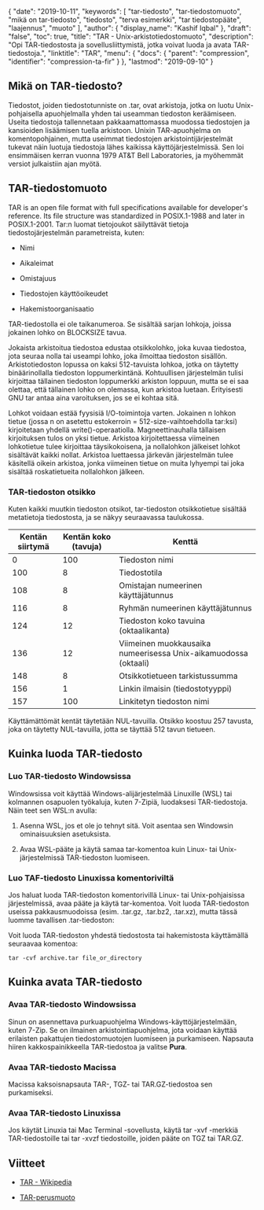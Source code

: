 {
  "date": "2019-10-11",
  "keywords": [
"tar-tiedosto",
"tar-tiedostomuoto",
"mikä on tar-tiedosto",
"tiedosto",
"terva esimerkki",
"tar tiedostopääte",
"laajennus",
"muoto"
],
  "author": {
    "display_name": "Kashif Iqbal"
},
  "draft": "false",
  "toc": true,
  "title": "TAR - Unix-arkistotiedostomuoto",
  "description": "Opi TAR-tiedostosta ja sovellusliittymistä, jotka voivat luoda ja avata TAR-tiedostoja.",
  "linktitle": "TAR",
  "menu": {
    "docs": {
      "parent": "compression",
      "identifier": "compression-ta-fir"
}
},
  "lastmod": "2019-09-10"
}

## Mikä on TAR-tiedosto?

Tiedostot, joiden tiedostotunniste on .tar, ovat arkistoja, jotka on luotu Unix-pohjaisella apuohjelmalla yhden tai useamman tiedoston keräämiseen. Useita tiedostoja tallennetaan pakkaamattomassa muodossa tiedostojen ja kansioiden lisäämisen tuella arkistoon. Unixin TAR-apuohjelma on komentopohjainen, mutta useimmat tiedostojen arkistointijärjestelmät tukevat näin luotuja tiedostoja lähes kaikissa käyttöjärjestelmissä. Sen loi ensimmäisen kerran vuonna 1979 AT&T Bell Laboratories, ja myöhemmät versiot julkaistiin ajan myötä.

## TAR-tiedostomuoto

TAR is an open file format with full specifications available for developer's reference. Its file structure was standardized in POSIX.1-1988 and later in POSIX.1-2001. Tar:n luomat tietojoukot säilyttävät tietoja tiedostojärjestelmän parametreista, kuten:

* Nimi

* Aikaleimat

* Omistajuus

* Tiedostojen käyttöoikeudet

* Hakemistoorganisaatio


TAR-tiedostolla ei ole taikanumeroa. Se sisältää sarjan lohkoja, joissa jokainen lohko on BLOCKSIZE tavua.

Jokaista arkistoitua tiedostoa edustaa otsikkolohko, joka kuvaa tiedostoa, jota seuraa nolla tai useampi lohko, joka ilmoittaa tiedoston sisällön. Arkistotiedoston lopussa on kaksi 512-tavuista lohkoa, jotka on täytetty binäärinollalla tiedoston loppumerkintänä. Kohtuullisen järjestelmän tulisi kirjoittaa tällainen tiedoston loppumerkki arkiston loppuun, mutta se ei saa olettaa, että tällainen lohko on olemassa, kun arkistoa luetaan. Erityisesti GNU tar antaa aina varoituksen, jos se ei kohtaa sitä.

Lohkot voidaan estää fyysisiä I/O-toimintoja varten. Jokainen n lohkon tietue (jossa n on asetettu estokerroin = 512-size-vaihtoehdolla tar:ksi) kirjoitetaan yhdellä write()-operaatiolla. Magneettinauhalla tällaisen kirjoituksen tulos on yksi tietue. Arkistoa kirjoitettaessa viimeinen lohkotietue tulee kirjoittaa täysikokoisena, ja nollalohkon jälkeiset lohkot sisältävät kaikki nollat. Arkistoa luettaessa järkevän järjestelmän tulee käsitellä oikein arkistoa, jonka viimeinen tietue on muita lyhyempi tai joka sisältää roskatietueita nollalohkon jälkeen.

### TAR-tiedoston otsikko

Kuten kaikki muutkin tiedoston otsikot, tar-tiedoston otsikkotietue sisältää metatietoja tiedostosta, ja se näkyy seuraavassa taulukossa.

|Kentän siirtymä|Kentän koko (tavuja)|Kenttä
---|---|---|
|0|100|Tiedoston nimi
|100|8|Tiedostotila
|108|8|Omistajan numeerinen käyttäjätunnus
|116|8|Ryhmän numeerinen käyttäjätunnus
|124|12|Tiedoston koko tavuina (oktaalikanta)
|136|12|Viimeinen muokkausaika numeerisessa Unix-aikamuodossa (oktaali)
|148|8|Otsikkotietueen tarkistussumma
|156|1|Linkin ilmaisin (tiedostotyyppi)
|157|100|Linkitetyn tiedoston nimi

Käyttämättömät kentät täytetään NUL-tavuilla. Otsikko koostuu 257 tavusta, joka on täytetty NUL-tavuilla, jotta se täyttää 512 tavun tietueen.

## Kuinka luoda TAR-tiedosto

### Luo TAR-tiedosto Windowsissa

Windowsissa voit käyttää Windows-alijärjestelmää Linuxille (WSL) tai kolmannen osapuolen työkaluja, kuten 7-Zipiä, luodaksesi TAR-tiedostoja. Näin teet sen WSL:n avulla:

 1. Asenna WSL, jos et ole jo tehnyt sitä. Voit asentaa sen Windowsin ominaisuuksien asetuksista.

 1. Avaa WSL-pääte ja käytä samaa tar-komentoa kuin Linux- tai Unix-järjestelmissä TAR-tiedoston luomiseen.

### Luo TAF-tiedosto Linuxissa komentoriviltä

Jos haluat luoda TAR-tiedoston komentorivillä Linux- tai Unix-pohjaisissa järjestelmissä, avaa pääte ja käytä tar-komentoa. Voit luoda TAR-tiedoston useissa pakkausmuodoissa (esim. .tar.gz, .tar.bz2, .tar.xz), mutta tässä luomme tavallisen .tar-tiedoston:

Voit luoda TAR-tiedoston yhdestä tiedostosta tai hakemistosta käyttämällä seuraavaa komentoa:

```
tar -cvf archive.tar file_or_directory
```

## Kuinka avata TAR-tiedosto

### Avaa TAR-tiedosto Windowsissa

Sinun on asennettava purkuapuohjelma Windows-käyttöjärjestelmään, kuten 7-Zip. Se on ilmainen arkistointiapuohjelma, jota voidaan käyttää erilaisten pakattujen tiedostomuotojen luomiseen ja purkamiseen. Napsauta hiiren kakkospainikkeella TAR-tiedostoa ja valitse **Pura**.

### Avaa TAR-tiedosto Macissa

Macissa kaksoisnapsauta TAR-, TGZ- tai TAR.GZ-tiedostoa sen purkamiseksi.

### Avaa TAR-tiedosto Linuxissa

Jos käytät Linuxia tai Mac Terminal -sovellusta, käytä tar -xvf -merkkiä TAR-tiedostoille tai tar -xvzf tiedostoille, joiden pääte on TGZ tai TAR.GZ.

## Viitteet ##

* [TAR - Wikipedia](https://en.wikipedia.org/wiki/Tar_(computing))

* [TAR-perusmuoto](https://www.gnu.org/software/tar/manual/html_node/Standard.html)


